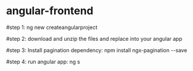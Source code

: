 # angular-frontend

#step 1: ng new createangularproject

#step 2: download and unzip the files and replace into your angular app

#step 3: Install pagination dependency: npm install ngx-pagination --save

#step 4: run angular app: ng s
